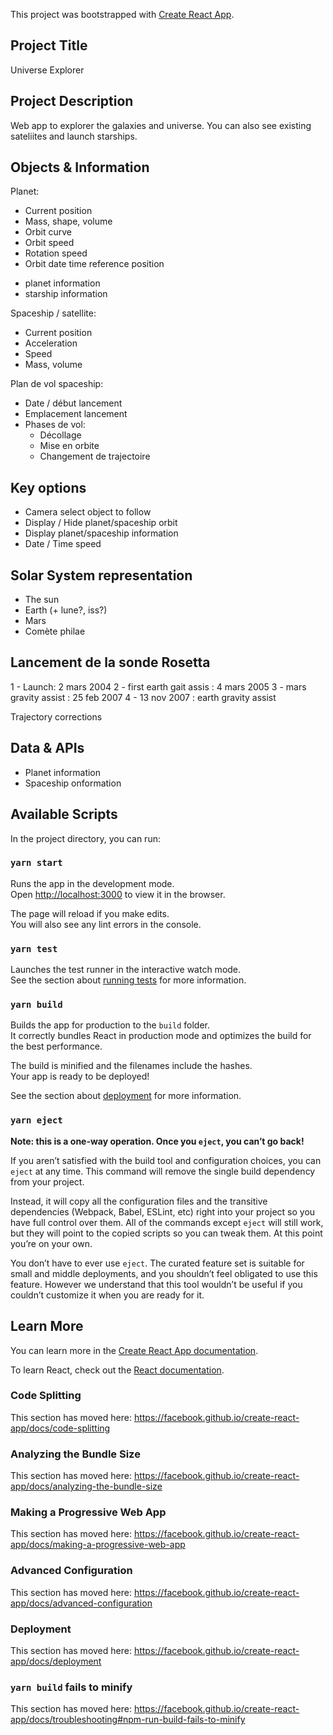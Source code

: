 This project was bootstrapped with [Create React App](https://github.com/facebook/create-react-app).

## Project Title

Universe Explorer

## Project Description

Web app to explorer the galaxies and universe. You can also see existing sateliites and launch starships.

## Objects & Information

Planet:
- Current position
- Mass, shape, volume
- Orbit curve
- Orbit speed
- Rotation speed
- Orbit date time reference position
+ planet information
+ starship information

Spaceship / satellite: 
 - Current position
 - Acceleration
 - Speed
 - Mass, volume

Plan de vol spaceship:
- Date / début lancement
- Emplacement lancement
- Phases de vol:
    - Décollage
    - Mise en orbite
    - Changement de trajectoire


## Key options
- Camera select object to follow 
- Display / Hide planet/spaceship orbit
- Display planet/spaceship information
- Date / Time speed

## Solar System representation
- The sun
- Earth (+ lune?, iss?)
- Mars
- Comète philae

## Lancement de la sonde Rosetta
1 - Launch: 2 mars 2004
2 - first earth gait assis : 4 mars 2005
3 - mars gravity assist : 25 feb 2007
4 - 13 nov 2007 : earth gravity assist

Trajectory corrections

## Data & APIs
- Planet information
- Spaceship onformation


## Available Scripts

In the project directory, you can run:

### `yarn start`

Runs the app in the development mode.<br />
Open [http://localhost:3000](http://localhost:3000) to view it in the browser.

The page will reload if you make edits.<br />
You will also see any lint errors in the console.

### `yarn test`

Launches the test runner in the interactive watch mode.<br />
See the section about [running tests](https://facebook.github.io/create-react-app/docs/running-tests) for more information.

### `yarn build`

Builds the app for production to the `build` folder.<br />
It correctly bundles React in production mode and optimizes the build for the best performance.

The build is minified and the filenames include the hashes.<br />
Your app is ready to be deployed!

See the section about [deployment](https://facebook.github.io/create-react-app/docs/deployment) for more information.

### `yarn eject`

**Note: this is a one-way operation. Once you `eject`, you can’t go back!**

If you aren’t satisfied with the build tool and configuration choices, you can `eject` at any time. This command will remove the single build dependency from your project.

Instead, it will copy all the configuration files and the transitive dependencies (Webpack, Babel, ESLint, etc) right into your project so you have full control over them. All of the commands except `eject` will still work, but they will point to the copied scripts so you can tweak them. At this point you’re on your own.

You don’t have to ever use `eject`. The curated feature set is suitable for small and middle deployments, and you shouldn’t feel obligated to use this feature. However we understand that this tool wouldn’t be useful if you couldn’t customize it when you are ready for it.

## Learn More

You can learn more in the [Create React App documentation](https://facebook.github.io/create-react-app/docs/getting-started).

To learn React, check out the [React documentation](https://reactjs.org/).

### Code Splitting

This section has moved here: https://facebook.github.io/create-react-app/docs/code-splitting

### Analyzing the Bundle Size

This section has moved here: https://facebook.github.io/create-react-app/docs/analyzing-the-bundle-size

### Making a Progressive Web App

This section has moved here: https://facebook.github.io/create-react-app/docs/making-a-progressive-web-app

### Advanced Configuration

This section has moved here: https://facebook.github.io/create-react-app/docs/advanced-configuration

### Deployment

This section has moved here: https://facebook.github.io/create-react-app/docs/deployment

### `yarn build` fails to minify

This section has moved here: https://facebook.github.io/create-react-app/docs/troubleshooting#npm-run-build-fails-to-minify
